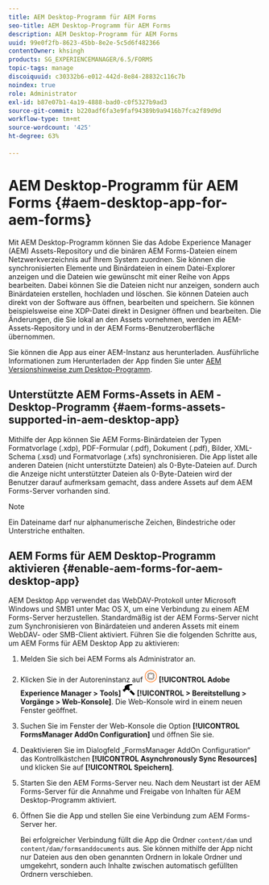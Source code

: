 ```yaml
---
title: AEM Desktop-Programm für AEM Forms
seo-title: AEM Desktop-Programm für AEM Forms
description: AEM Desktop-Programm für AEM Forms
uuid: 99e0f2fb-8623-45bb-8e2e-5c5d6f482366
contentOwner: khsingh
products: SG_EXPERIENCEMANAGER/6.5/FORMS
topic-tags: manage
discoiquuid: c30332b6-e012-442d-8e84-28832c116c7b
noindex: true
role: Administrator
exl-id: b87e07b1-4a19-4888-bad0-c0f5327b9ad3
source-git-commit: b220adf6fa3e9faf94389b9a9416b7fca2f89d9d
workflow-type: tm+mt
source-wordcount: '425'
ht-degree: 63%

---
```


# AEM Desktop-Programm für AEM Forms {#aem-desktop-app-for-aem-forms}

Mit AEM Desktop-Programm können Sie das Adobe Experience Manager (AEM) Assets-Repository und die binären AEM Forms-Dateien einem Netzwerkverzeichnis auf Ihrem System zuordnen. Sie können die synchronisierten Elemente und Binärdateien in einem Datei-Explorer anzeigen und die Dateien wie gewünscht mit einer Reihe von Apps bearbeiten. Dabei können Sie die Dateien nicht nur anzeigen, sondern auch Binärdateien erstellen, hochladen und löschen. Sie können Dateien auch direkt von der Software aus öffnen, bearbeiten und speichern. Sie können beispielsweise eine XDP-Datei direkt in Designer öffnen und bearbeiten. Die Änderungen, die Sie lokal an den Assets vornehmen, werden im AEM-Assets-Repository und in der AEM Forms-Benutzeroberfläche übernommen.

Sie können die App aus einer AEM-Instanz aus herunterladen. Ausführliche Informationen zum Herunterladen der App finden Sie unter [AEM Versionshinweise zum Desktop-Programm](https://helpx.adobe.com/experience-manager/desktop-app/release-notes.html).

## Unterstützte AEM Forms-Assets in AEM -Desktop-Programm {#aem-forms-assets-supported-in-aem-desktop-app}

Mithilfe der App können Sie AEM Forms-Binärdateien der Typen Formatvorlage (.xdp), PDF-Formular (.pdf), Dokument (.pdf), Bilder, XML-Schema (.xsd) und Formatvorlage (.xfs) synchronisieren. Die App listet alle anderen Dateien (nicht unterstützte Dateien) als 0-Byte-Dateien auf. Durch die Anzeige nicht unterstützter Dateien als 0-Byte-Dateien wird der Benutzer darauf aufmerksam gemacht, dass andere Assets auf dem AEM Forms-Server vorhanden sind.

>[!NOTE]
>
>Ein Dateiname darf nur alphanumerische Zeichen, Bindestriche oder Unterstriche enthalten.

## AEM Forms für AEM Desktop-Programm aktivieren {#enable-aem-forms-for-aem-desktop-app}

AEM Desktop App verwendet das WebDAV-Protokoll unter Microsoft Windows und SMB1 unter Mac OS X, um eine Verbindung zu einem AEM Forms-Server herzustellen. Standardmäßig ist der AEM Forms-Server nicht zum Synchronisieren von Binärdateien und anderen Assets mit einem WebDAV- oder SMB-Client aktiviert. Führen Sie die folgenden Schritte aus, um AEM Forms für AEM Desktop App zu aktivieren:

1. Melden Sie sich bei AEM Forms als Administrator an.
1. Klicken Sie in der Autoreninstanz auf ![adobeexperiencemanager](assets/adobeexperiencemanager.png) **[!UICONTROL Adobe Experience Manager > Tools]** ![Hammer](assets/hammer.png) **[!UICONTROL > Bereitstellung > Vorgänge > Web-Konsole]**. Die Web-Konsole wird in einem neuen Fenster geöffnet.
1. Suchen Sie im Fenster der Web-Konsole die Option **[!UICONTROL FormsManager AddOn Configuration]** und öffnen Sie sie.
1. Deaktivieren Sie im Dialogfeld „FormsManager AddOn Configuration“ das Kontrollkästchen **[!UICONTROL Asynchronously Sync Resources]** und klicken Sie auf **[!UICONTROL Speichern]**.
1. Starten Sie den AEM Forms-Server neu. Nach dem Neustart ist der AEM Forms-Server für die Annahme und Freigabe von Inhalten für AEM Desktop-Programm aktiviert.
1. Öffnen Sie die App und stellen Sie eine Verbindung zum AEM Forms-Server her.

   Bei erfolgreicher Verbindung füllt die App die Ordner `content/dam` und `content/dam/formsanddocuments` aus. Sie können mithilfe der App nicht nur Dateien aus den oben genannten Ordnern in lokale Ordner und umgekehrt, sondern auch Inhalte zwischen automatisch gefüllten Ordnern verschieben.

